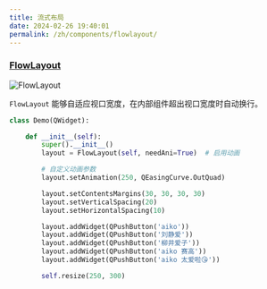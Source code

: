 ```yaml
---
title: 流式布局
date: 2024-02-26 19:40:01
permalink: /zh/components/flowlayout/
---
```


### [FlowLayout](https://pyqt-fluent-widgets.readthedocs.io/zh-cn/latest/autoapi/qfluentwidgets/components/layout/flow_layout/index.html)

![FlowLayout](/img/components/flowlayout/FlowLayout.png)

`FlowLayout` 能够自适应视口宽度，在内部组件超出视口宽度时自动换行。

```python
class Demo(QWidget):

    def __init__(self):
        super().__init__()
        layout = FlowLayout(self, needAni=True)  # 启用动画

        # 自定义动画参数
        layout.setAnimation(250, QEasingCurve.OutQuad)

        layout.setContentsMargins(30, 30, 30, 30)
        layout.setVerticalSpacing(20)
        layout.setHorizontalSpacing(10)

        layout.addWidget(QPushButton('aiko'))
        layout.addWidget(QPushButton('刘静爱'))
        layout.addWidget(QPushButton('柳井爱子'))
        layout.addWidget(QPushButton('aiko 赛高'))
        layout.addWidget(QPushButton('aiko 太爱啦😘'))

        self.resize(250, 300)
```